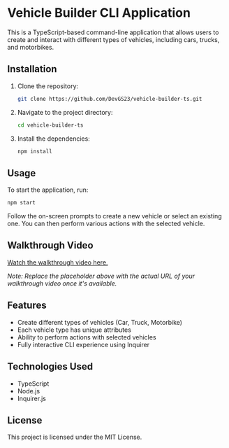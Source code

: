 # Vehicle Builder CLI Application

This is a TypeScript-based command-line application that allows users to create and interact with different types of vehicles, including cars, trucks, and motorbikes.

## Installation

1. Clone the repository:
   ```bash
   git clone https://github.com/DevGS23/vehicle-builder-ts.git
   ```
2. Navigate to the project directory:
   ```bash
   cd vehicle-builder-ts
   ```
3. Install the dependencies:
   ```bash
   npm install
   ```

## Usage

To start the application, run:
```bash
npm start
```

Follow the on-screen prompts to create a new vehicle or select an existing one. You can then perform various actions with the selected vehicle.

## Walkthrough Video

[Watch the walkthrough video here.](#)

*Note: Replace the placeholder above with the actual URL of your walkthrough video once it's available.*

## Features

- Create different types of vehicles (Car, Truck, Motorbike)
- Each vehicle type has unique attributes
- Ability to perform actions with selected vehicles
- Fully interactive CLI experience using Inquirer

## Technologies Used

- TypeScript
- Node.js
- Inquirer.js

## License

This project is licensed under the MIT License.

